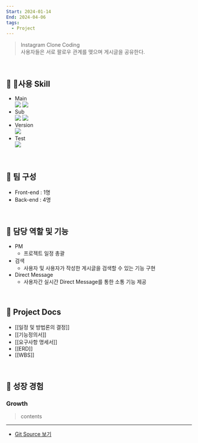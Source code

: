 ```yaml
---
Start: 2024-01-14
End: 2024-04-06
tags:
  - Project
---
```

> Instagram Clone Coding<br>
> 사용자들은 서로 팔로우 관계를 맺으며 게시글을 공유한다.

<br>

## 🔧 사용 Skill
- Main<br>
	 <img src="https://img.shields.io/badge/react-61DAFB?style=for-the-badge&logo=react&logoColor=white"> <img src="https://img.shields.io/badge/springboot-6DB33F?style=for-the-badge&logo=springboot&logoColor=white">
- Sub<br>
	<img src="https://img.shields.io/badge/docker-2496ED?style=for-the-badge&logo=docker&logoColor=white"> <img src="https://img.shields.io/badge/swagger-85EA2D?style=for-the-badge&logo=swagger&logoColor=white">
- Version<br>
	<img src="https://img.shields.io/badge/git-F05032?style=for-the-badge&logo=git&logoColor=white">
- Test<br>
	<img src="https://img.shields.io/badge/junit-25A162?style=for-the-badge&logo=junit5&logoColor=white">

<br>

## 🤝 팀 구성
- Front-end : 1명
- Back-end : 4명

<br>

## 🌟 담당 역할 및 기능
- PM
	- 프로젝트 일정 총괄
- 검색
	- 사용자 및 사용자가 작성한 게시글을 검색할 수 있는 기능 구현 
- Direct Message
	- 사용자간 실시간 Direct Message를 통한 소통 기능 제공

<br>

## 📃 Project Docs
- [[일정 및 방법론의 결정]]
- [[기능정의서]]
- [[요구사항 명세서]]
- [[ERD]]
- [[WBS]]

<br>  

## 👊 성장 경험
### **Growth**
> contents

---
- [Git Source 보기](#)